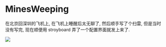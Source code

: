# **MinesWeeping**



在北京回深圳的飞机上, 在飞机上睡醒后太无聊了, 然后顺手写了个扫雷, 但是当时没有写完, 现在顺便用 stroyboard 弄了一个配置界面就发上来了.



![](https://ww4.sinaimg.cn/large/006y8lVagy1fc4djasbpnj31kw0w0786.jpg)